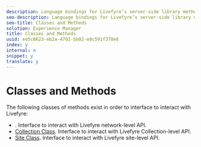 ```yaml
---
description: Language bindings for Livefyre’s server-side library methods.
seo-description: Language bindings for Livefyre’s server-side library methods.
seo-title: Classes and Methods
solution: Experience Manager
title: Classes and Methods
uuid: ee5c8623-eb2a-4702-bb02-e8c591f378e6
index: y
internal: n
snippet: y
translate: y
---
```


# Classes and Methods

The following classes of methods exist in order to interface to interact with Livefyre:

* [](c_installing_libraries.md). Interface to interact with Livefyre network-level API.
* [ Collection Class](#c_collection_methods). Interface to interact with Livefyre Collection-level API.
* [ Site Class](#c_site_methods). Interface to interact with Livefyre site-level API.
